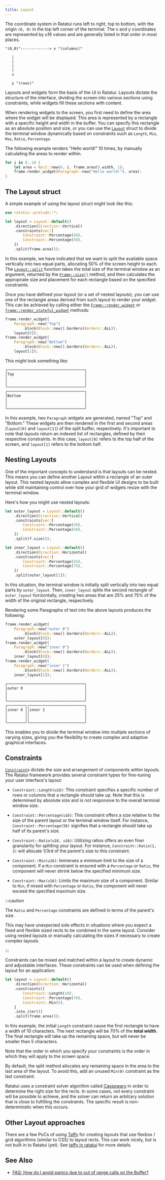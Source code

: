 ```yaml
---
title: Layout
---
```


The coordinate system in Ratatui runs left to right, top to bottom, with the origin `(0, 0)` in the
top left corner of the terminal. The x and y coordinates are represented by u16 values and are
generally listed in that order in most places.

```svgbob
"(0,0)"-------------> x "(columns)"

   |
   |
   |
   |
   v

   y "(rows)"
```

Layouts and widgets form the basis of the UI in Ratatui. Layouts dictate the structure of the
interface, dividing the screen into various sections using constraints, while widgets fill these
sections with content.

When rendering widgets to the screen, you first need to define the area where the widget will be
displayed. This area is represented by a rectangle with a specific height and width in the buffer.
You can specify this rectangle as an absolute position and size, or you can use the [`Layout`]
struct to divide the terminal window dynamically based on constraints such as `Length`, `Min`,
`Max`, `Ratio`, `Percentage`.

The following example renders "Hello world!" 10 times, by manually calculating the areas to render
within.

```rust
for i in 0..10 {
    let area = Rect::new(0, i, frame.area().width, 1);
    frame.render_widget(Paragraph::new("Hello world!"), area);
}
```

## The Layout struct

A simple example of using the layout struct might look like this:

```rust
use ratatui::prelude::*;

let layout = Layout::default()
    .direction(Direction::Vertical)
    .constraints(vec![
        Constraint::Percentage(50),
        Constraint::Percentage(50),
    ])
    .split(frame.area());
```

In this example, we have indicated that we want to split the available space vertically into two
equal parts, allocating 50% of the screen height to each. The [`Layout::split`] function takes the
total size of the terminal window as an argument, returned by the [`Frame::size()`] method, and then
calculates the appropriate size and placement for each rectangle based on the specified constraints.

Once you have defined your layout (or a set of nested layouts), you can use one of the rectangle
areas derived from such layout to render your widget. This can be achieved by calling either the
[`Frame::render_widget`] or [`frame::render_stateful_widget`] methods:

```rust
frame.render_widget(
    Paragraph::new("Top")
        .block(Block::new().borders(Borders::ALL)),
    layout[0]);
frame.render_widget(
    Paragraph::new("Bottom")
        .block(Block::new().borders(Borders::ALL)),
    layout[1]);
```

This might look something like:

```svgbob
┌───────────────────────────────────┐
│Top                                │
│                                   │
│                                   │
└───────────────────────────────────┘
┌───────────────────────────────────┐
│Bottom                             │
│                                   │
│                                   │
└───────────────────────────────────┘
```

In this example, two `Paragraph` widgets are generated, named "Top" and "Bottom." These widgets are
then rendered in the first and second areas (`layout[0]` and `layout[1]`) of the split buffer,
respectively. It's important to note that layouts return an indexed list of rectangles, defined by
their respective constraints. In this case, `layout[0]` refers to the top half of the screen, and
`layout[1]` refers to the bottom half.

## Nesting Layouts

One of the important concepts to understand is that layouts can be nested. This means you can define
another Layout within a rectangle of an outer layout. This nested layouts allow complex and flexible
UI designs to be built while still maintaining control over how your grid of widgets resize with the
terminal window.

Here's how you might use nested layouts:

```rust
let outer_layout = Layout::default()
    .direction(Direction::Vertical)
    .constraints(vec![
        Constraint::Percentage(50),
        Constraint::Percentage(50),
    ])
    .split(f.size());

let inner_layout = Layout::default()
    .direction(Direction::Horizontal)
    .constraints(vec![
        Constraint::Percentage(25),
        Constraint::Percentage(75),
    ])
    .split(outer_layout[1]);
```

In this situation, the terminal window is initially split vertically into two equal parts by
`outer_layout`. Then, `inner_layout` splits the second rectangle of `outer_layout` horizontally,
creating two areas that are 25% and 75% of the width of the original rectangle, respectively.

Rendering some Paragraphs of text into the above layouts produces the following:

```rust
frame.render_widget(
    Paragraph::new("outer 0")
        .block(Block::new().borders(Borders::ALL)),
    outer_layout[0]);
frame.render_widget(
    Paragraph::new("inner 0")
        .block(Block::new().borders(Borders::ALL)),
    inner_layout[0]);
frame.render_widget(
    Paragraph::new("inner 1")
        .block(Block::new().borders(Borders::ALL)),
    inner_layout[1]);
```

```svgbob
┌───────────────────────────────────┐
│outer 0                            │
│                                   │
│                                   │
└───────────────────────────────────┘
┌────────┐┌─────────────────────────┐
│inner 0 ││inner 1                  │
│        ││                         │
│        ││                         │
└────────┘└─────────────────────────┘
```

This enables you to divide the terminal window into multiple sections of varying sizes, giving you
the flexibility to create complex and adaptive graphical interfaces.

## Constraints

[`Constraint`]s dictate the size and arrangement of components within layouts. The Ratatui framework
provides several constraint types for fine-tuning your user interface's layout:

- `Constraint::Length(u16)`: This constraint specifies a specific number of rows or columns that a
  rectangle should take up. Note that this is determined by absolute size and is not responsive to
  the overall terminal window size.

- `Constraint::Percentage(u16)`: This constraint offers a size relative to the size of the parent
  layout or the terminal window itself. For instance, `Constraint::Percentage(50)` signifies that a
  rectangle should take up half of its parent's size.

- `Constraint::Ratio(u16, u16)`: Utilizing ratios offers an even finer granularity for splitting
  your layout. For instance, `Constraint::Ratio(1, 3)` will allocate 1/3rd of the parent's size to
  this constraint.

- `Constraint::Min(u16)`: Immerses a minimum limit to the size of a component. If a `Min` constraint
  is ensured with a `Percentage` or `Ratio`, the component will never shrink below the specified
  minimum size.

- `Constraint::Max(u16)`: Limits the maximum size of a component. Similar to `Min`, if mixed with
  `Percentage` or `Ratio`, the component will never exceed the specified maximum size.

:::caution

The `Ratio` and `Percentage` constraints are defined in terms of the parent's size.

This may have unexpected side effects in situations where you expect a fixed and flexible sized
rects to be combined in the same layout. Consider using nested layouts or manually calculating the
sizes if necessary to create complex layouts.

:::

Constraints can be mixed and matched within a layout to create dynamic and adjustable interfaces.
These constraints can be used when defining the layout for an application:

```rust
let layout = Layout::default()
    .direction(Direction::Horizontal)
    .constraints([
        Constraint::Length(10),
        Constraint::Percentage(70),
        Constraint::Min(5),
    ]
    .into_iter())
    .split(frame.area());
```

In this example, the initial `Length` constraint cause the first rectangle to have a width of 10
characters. The next rectangle will be 70% of the **total width**. The final rectangle will take up
the remaining space, but will never be smaller than 5 characters.

Note that the order in which you specify your constraints is the order in which they will apply to
the screen space.

By default, the split method allocates any remaining space in the area to the last area of the
layout. To avoid this, add an unused `Min(0)` constraint as the last constraint.

Ratatui uses a constraint solver algorithm called [Cassowary](https://crates.io/crates/cassowary) in
order to determine the right size for the rects. In some cases, not every constraint will be
possible to achieve, and the solver can return an arbitrary solution that is close to fulfilling the
constraints. The specific result is non-deterministic when this occurs.

## Other Layout approaches

There are a few PoCs of using [Taffy](https://crates.io/crates/taffy) for creating layouts that use
flexbox / grid algorithms (similar to CSS) to layout rects. This can work nicely, but is not built
in to Ratatui (yet). See
[taffy in ratatui](https://github.com/search?q=repo%3Aratatui-org%2Fratatui%20taffy&type=code) for
more details.

## See Also

- [FAQ: How do I avoid panics due to out of range calls on the Buffer?][faq-avoid-panics]

[`Layout`]: https://docs.rs/ratatui/latest/ratatui/layout/struct.Layout.html
[`Layout::split`]: https://docs.rs/ratatui/latest/ratatui/layout/struct.Layout.html#method.split
[`Frame::size()`]: https://docs.rs/ratatui/latest/ratatui/terminal/struct.Frame.html#method.size
[`Frame::render_widget`]:
  https://docs.rs/ratatui/latest/ratatui/terminal/struct.Frame.html#method.render_widget
[`Frame::render_stateful_widget`]:
  https://docs.rs/ratatui/latest/ratatui/terminal/struct.Frame.html#method.render_stateful_widget
[`Constraint`]: https://docs.rs/ratatui/latest/ratatui/layout/enum.Constraint.html
[faq-avoid-panics]: /faq#how-do-i-avoid-panics-due-to-out-of-range-calls-on-the-buffer
